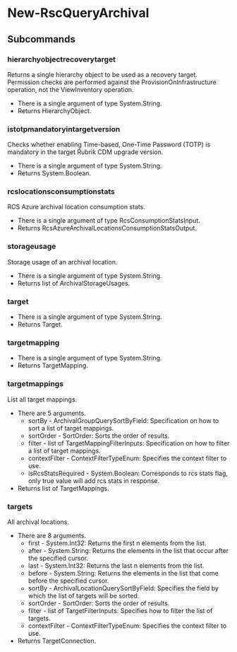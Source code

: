 # New-RscQueryArchival
## Subcommands
### hierarchyobjectrecoverytarget
Returns a single hierarchy object to be used as a recovery target. Permission checks are performed against the ProvisionOnInfrastructure operation, not the ViewInventory operation.

- There is a single argument of type System.String.
- Returns HierarchyObject.
### istotpmandatoryintargetversion
Checks whether enabling Time-based, One-Time Password (TOTP) is mandatory in the target Rubrik CDM upgrade version.

- There is a single argument of type System.String.
- Returns System.Boolean.
### rcslocationsconsumptionstats
RCS Azure archival location consumption stats.

- There is a single argument of type RcsConsumptionStatsInput.
- Returns RcsAzureArchivalLocationsConsumptionStatsOutput.
### storageusage
Storage usage of an archival location.

- There is a single argument of type System.String.
- Returns list of ArchivalStorageUsages.
### target
- There is a single argument of type System.String.
- Returns Target.
### targetmapping
- There is a single argument of type System.String.
- Returns TargetMapping.
### targetmappings
List all target mappings.

- There are 5 arguments.
    - sortBy - ArchivalGroupQuerySortByField: Specification on how to sort a list of target mappings.
    - sortOrder - SortOrder: Sorts the order of results.
    - filter - list of TargetMappingFilterInputs: Specification on how to filter a list of target mappings.
    - contextFilter - ContextFilterTypeEnum: Specifies the context filter to use.
    - isRcsStatsRequired - System.Boolean: Corresponds to rcs stats flag, only true value will add rcs stats in response.
- Returns list of TargetMappings.
### targets
All archival locations.

- There are 8 arguments.
    - first - System.Int32: Returns the first n elements from the list.
    - after - System.String: Returns the elements in the list that occur after the specified cursor.
    - last - System.Int32: Returns the last n elements from the list.
    - before - System.String: Returns the elements in the list that come before the specified cursor.
    - sortBy - ArchivalLocationQuerySortByField: Specifies the field by which the list of targets will be sorted.
    - sortOrder - SortOrder: Sorts the order of results.
    - filter - list of TargetFilterInputs: Specifies how to filter the list of targets.
    - contextFilter - ContextFilterTypeEnum: Specifies the context filter to use.
- Returns TargetConnection.
